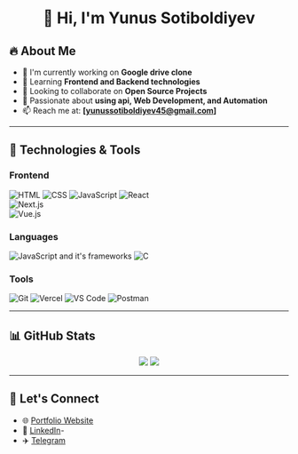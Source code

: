 <h1 align="center">👋 Hi, I'm Yunus Sotiboldiyev</h1>


## 🔥 About Me

- 🔭 I'm currently working on **Google drive clone**
- 🌱 Learning **Frontend and Backend technologies**
- 👯 Looking to collaborate on **Open Source Projects**
- 🚀 Passionate about **using api, Web Development, and Automation**
- 📫 Reach me at: **[yunussotiboldiyev45@gmail.com]**

---

## 🚀 Technologies & Tools

### Frontend  
![HTML](https://img.shields.io/badge/-HTML-orange?style=for-the-badge&logo=html5&logoColor=white)
![CSS](https://img.shields.io/badge/-CSS-blue?style=for-the-badge&logo=css3&logoColor=white)
![JavaScript](https://img.shields.io/badge/-JavaScript-yellow?style=for-the-badge&logo=javascript&logoColor=white)
![React](https://img.shields.io/badge/-React-blue?style=for-the-badge&logo=react)  
![Next.js](https://img.shields.io/badge/-Next.js-black?style=for-the-badge&logo=next.js&logoColor=white)  
![Vue.js](https://img.shields.io/badge/-Vue.js-4FC08D?style=for-the-badge&logo=vue.js&logoColor=white)  

### Languages  
![JavaScript](https://img.shields.io/badge/-JavaScript-yellow?style=for-the-badge&logo=javascript&logoColor=white) and it's frameworks
![C](https://img.shields.io/badge/-C++-blue?style=for-the-badge&logo=cplusplus)

### Tools  
![Git](https://img.shields.io/badge/-Git-red?style=for-the-badge&logo=git&logoColor=white)
![Vercel](https://img.shields.io/badge/-Vercel-black?style=for-the-badge&logo=vercel&logoColor=white)
![VS Code](https://img.shields.io/badge/-VS%20Code-blue?style=for-the-badge&logo=visualstudiocode)
![Postman](https://img.shields.io/badge/-Postman-orange?style=for-the-badge&logo=postman&logoColor=white)

---

## 📊 GitHub Stats

<p align="center">
<img src="https://github-readme-stats.vercel.app/api?username=YOUR_USERNAME&show_icons=true&theme=radical">
<img src="https://github-readme-stats.vercel.app/api/top-langs/?username=YOUR_USERNAME&layout=compact&theme=radical">

</p>

---

## 🔗 Let's Connect

- 🌐 [Portfolio Website](https://yourwebsite.com)
- 💼 [LinkedIn]([https://linkedin.com/in/yourhandle](https://www.linkedin.com/in/yunus-sotiboldiyev-328514306/))-
- ✈️ [Telegram](https://t.me/yunuss_09)  


